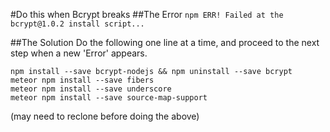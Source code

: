 #Do this when Bcrypt breaks
##The Error
`npm ERR! Failed at the bcrypt@1.0.2 install script...`

##The Solution
Do the following one line at a time, and proceed to the next step when a new 'Error' appears.

```
npm install --save bcrypt-nodejs && npm uninstall --save bcrypt
meteor npm install --save fibers
meteor npm install --save underscore
meteor npm install --save source-map-support
```


(may need to reclone before doing the above)
